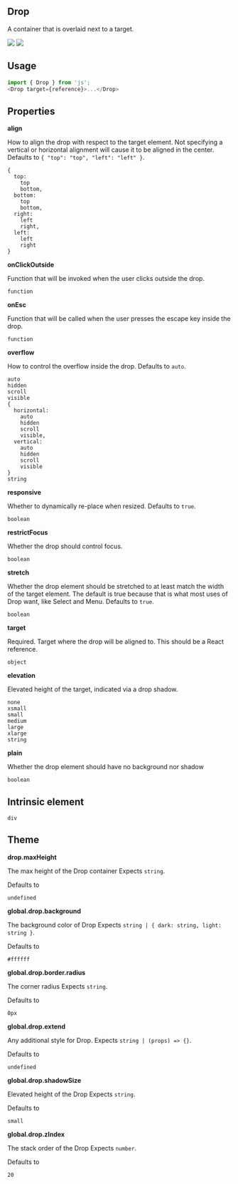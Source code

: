 ## Drop
A container that is overlaid next to a target.

[![](https://cdn-images-1.medium.com/fit/c/120/120/1*TD1P0HtIH9zF0UEH28zYtw.png)](https://storybook.grommet.io/?selectedKind=Drop&full=0&addons=0&stories=1&panelRight=0) [![](https://codesandbox.io/static/img/play-codesandbox.svg)](https://codesandbox.io/s/github/grommet/grommet-sandbox?initialpath=drop&module=%2Fsrc%2FDrop.js)
## Usage

```javascript
import { Drop } from 'js';
<Drop target={reference}>...</Drop>
```

## Properties

**align**

How to align the drop with respect to the target element. Not 
        specifying a vertical or horizontal alignment will cause it to be 
        aligned in the center. Defaults to `{
  "top": "top",
  "left": "left"
}`.

```
{
  top: 
    top
    bottom,
  bottom: 
    top
    bottom,
  right: 
    left
    right,
  left: 
    left
    right
}
```

**onClickOutside**

Function that will be invoked when the user clicks outside the drop.

```
function
```

**onEsc**

Function that will be called when the user presses the escape key inside
       the drop.

```
function
```

**overflow**

How to control the overflow inside the drop. Defaults to `auto`.

```
auto
hidden
scroll
visible
{
  horizontal: 
    auto
    hidden
    scroll
    visible,
  vertical: 
    auto
    hidden
    scroll
    visible
}
string
```

**responsive**

Whether to dynamically re-place when resized. Defaults to `true`.

```
boolean
```

**restrictFocus**

Whether the drop should control focus.

```
boolean
```

**stretch**

Whether the drop element should be stretched to at least match the
      width of the target element. The default is true because
      that is what most uses of Drop want, like Select and Menu. Defaults to `true`.

```
boolean
```

**target**

Required. Target where the drop will be aligned to. This should be a React 
      reference.

```
object
```

**elevation**

Elevated height of the target, indicated via a drop shadow.

```
none
xsmall
small
medium
large
xlarge
string
```

**plain**

Whether the drop element should have no background nor shadow

```
boolean
```
  
## Intrinsic element

```
div
```
## Theme
  
**drop.maxHeight**

The max height of the Drop container Expects `string`.

Defaults to

```
undefined
```

**global.drop.background**

The background color of Drop Expects `string | { dark: string, light: string }`.

Defaults to

```
#ffffff
```

**global.drop.border.radius**

The corner radius Expects `string`.

Defaults to

```
0px
```

**global.drop.extend**

Any additional style for Drop. Expects `string | (props) => {}`.

Defaults to

```
undefined
```

**global.drop.shadowSize**

Elevated height of the Drop Expects `string`.

Defaults to

```
small
```

**global.drop.zIndex**

The stack order of the Drop Expects `number`.

Defaults to

```
20
```
